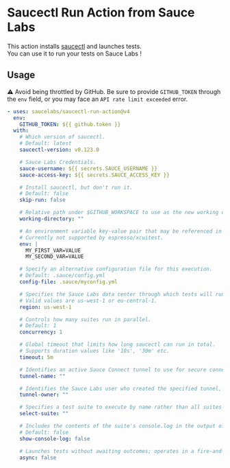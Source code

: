 # Saucectl Run Action from Sauce Labs

This action installs [saucectl](https://github.com/saucelabs/saucectl/) and launches tests. \
You can use it to run your tests on Sauce Labs !

## Usage

:warning: Avoid being throttled by GitHub. Be sure to provide `GITHUB_TOKEN` through
the `env` field, or you may face an `API rate limit exceeded` error.

```yaml
- uses: saucelabs/saucectl-run-action@v4
  env:
    GITHUB_TOKEN: ${{ github.token }}
  with:
    # Which version of saucectl.
    # Default: latest
    saucectl-version: v0.123.0

    # Sauce Labs Credentials.
    sauce-username: ${{ secrets.SAUCE_USERNAME }}
    sauce-access-key: ${{ secrets.SAUCE_ACCESS_KEY }}

    # Install saucectl, but don't run it.
    # Default: false
    skip-run: false

    # Relative path under $GITHUB_WORKSPACE to use as the new working directory.
    working-directory: ""

    # An environment variable key-value pair that may be referenced in the tests executed by this command.
    # Currently not supported by espresso/xcuitest.
    env: |
      MY_FIRST_VAR=VALUE
      MY_SECOND_VAR=VALUE

    # Specify an alternative configuration file for this execution.
    # Default: .sauce/config.yml
    config-file: .sauce/myconfig.yml

    # Specifies the Sauce Labs data center through which tests will run.
    # Valid values are us-west-1 or eu-central-1.
    region: us-west-1

    # Controls how many suites run in parallel.
    # Default: 1
    concurrency: 1

    # Global timeout that limits how long saucectl can run in total.
    # Supports duration values like '10s', '30m' etc.
    timeout: 5m

    # Identifies an active Sauce Connect tunnel to use for secure connectivity to the Sauce Labs cloud.
    tunnel-name: ""

    # Identifies the Sauce Labs user who created the specified tunnel, which is required if the user running the tests did not create the tunnel.
    tunnel-owner: ""

    # Specifies a test suite to execute by name rather than all suites defined in the config file.
    select-suite: ""

    # Includes the contents of the suite's console.log in the output of the command regardless of the test results. By default, the console log contents are shown for failed test suites only.
    # Default: false
    show-console-log: false

    # Launches tests without awaiting outcomes; operates in a fire-and-forget manner.
    async: false
```
